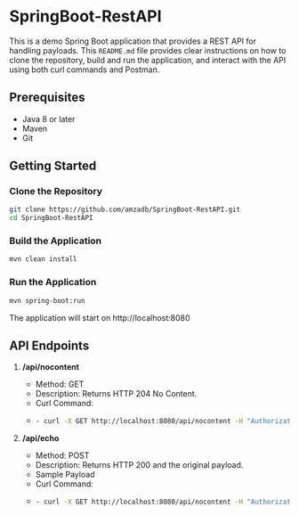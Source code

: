 # SpringBoot-RestAPI

This is a demo Spring Boot application that provides a REST API for handling payloads.
This `README.md` file provides clear instructions on how to clone the repository, build and run the application, and interact with the API using both curl commands and Postman.

## Prerequisites

- Java 8 or later
- Maven
- Git

## Getting Started

### Clone the Repository

```sh
git clone https://github.com/amzadb/SpringBoot-RestAPI.git
cd SpringBoot-RestAPI
```

### Build the Application
```sh
mvn clean install
```

### Run the Application
```sh
mvn spring-boot:run
```

The application will start on http://localhost:8080

## API Endpoints
1. **/api/nocontent**
   * Method: GET
   * Description: Returns HTTP 204 No Content.
   * Curl Command:
   * ```sh
     - curl -X GET http://localhost:8080/api/nocontent -H "Authorization: Bearer valid-token"
     ```

2. **/api/echo**
   * Method: POST
   * Description: Returns HTTP 200 and the original payload.
   * Sample Payload
   * Curl Command:
   * ```sh
     - curl -X GET http://localhost:8080/api/nocontent -H "Authorization: Bearer valid-token"
     ```
